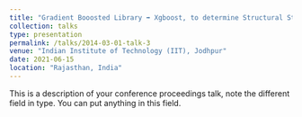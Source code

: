 ```yaml
---
title: "Gradient Booosted Library ➡️ Xgboost, to determine Structural Steel-columns 🏛️ Fire-Resistance 🔥"
collection: talks
type: presentation
permalink: /talks/2014-03-01-talk-3
venue: "Indian Institute of Technology (IIT), Jodhpur"
date: 2021-06-15
location: "Rajasthan, India"
---
```


This is a description of your conference proceedings talk, note the different field in type. You can put anything in this field.
